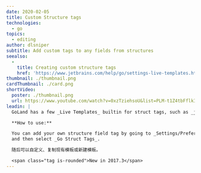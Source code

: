 ```yaml
---
date: 2020-02-05
title: Custom Structure tags
technologies:
  - go
topics:
  - editing
author: dlsniper
subtitle: Add custom tags to any fields from structures
seealso:
  - 
    title: Creating custom structure tags
    href: 'https://www.jetbrains.com/help/go/settings-live-templates.html'
thumbnail: ./thumbnail.png
cardThumbnail: ./card.png
shortVideo:
  poster: ./thumbnail.png
  url: https://www.youtube.com/watch?v=0xzTziehsoU&list=PLM-t1Z4tbFflkIOaap4P-BV30ZrZwrDld&index=4
leadin: |
  GoLand has a few _Live Templates_ builtin for struct tags, such as _json_ or _xml_.

  **How to use:**

  You can add your own structure field tag by going to _Settings/Preferences | Editor | Live Templates_
  and then select _Go Struct Tags_.

  随后可以自定义、复制现有模板或新建模板。

  <span class="tag is-rounded">New in 2017.3</span>
---
```


